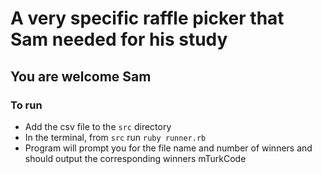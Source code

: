 # A very specific raffle picker that Sam needed for his study

## You are welcome Sam

### To run

* Add the csv file to the `src` directory
* In the terminal, from `src` run `ruby runner.rb`
* Program will prompt you for the file name and number of winners and should output the corresponding winners mTurkCode
